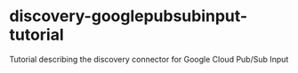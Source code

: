 # discovery-googlepubsubinput-tutorial
Tutorial describing the discovery connector for Google Cloud Pub/Sub Input
